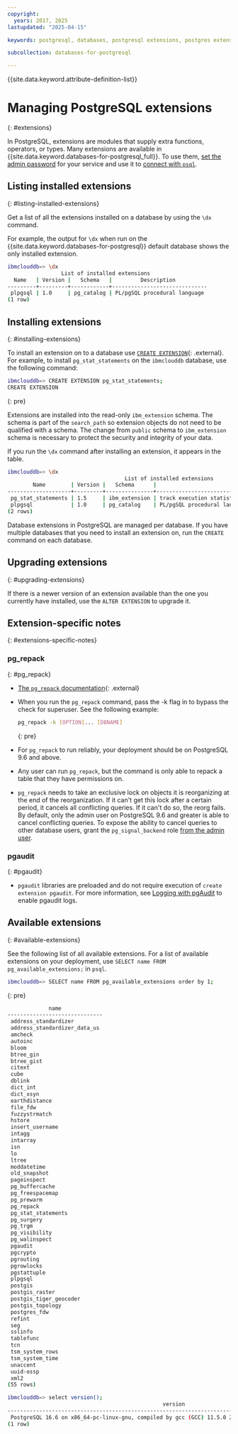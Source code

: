 ```yaml
---
copyright:
  years: 2017, 2025
lastupdated: "2025-04-15"

keywords: postgresql, databases, postgresql extensions, postgres extensions, ibm_extension

subcollection: databases-for-postgresql

---
```


{{site.data.keyword.attribute-definition-list}}

# Managing PostgreSQL extensions
{: #extensions}

In PostgreSQL, extensions are modules that supply extra functions, operators, or types. Many extensions are available in {{site.data.keyword.databases-for-postgresql_full}}. To use them, [set the admin password](/docs/databases-for-postgresql?topic=databases-for-postgresql-user-management&interface=ui#user-management-set-admin-password-ui) for your service and use it to [connect with `psql`](/docs/databases-for-postgresql?topic=databases-for-postgresql-connecting-psql).

## Listing installed extensions
{: #listing-installed-extensions}

Get a list of all the extensions installed on a database by using the `\dx` command.

For example, the output for `\dx` when run on the {{site.data.keyword.databases-for-postgresql}} default database shows the only installed extension.

```sh
ibmclouddb=> \dx
                 List of installed extensions
  Name   | Version |   Schema   |         Description
---------+---------+------------+------------------------------
 plpgsql | 1.0     | pg_catalog | PL/pgSQL procedural language
(1 row)
```

## Installing extensions
{: #installing-extensions}

To install an extension on to a database use [`CREATE EXTENSION`](https://www.postgresql.org/docs/current/static/sql-createextension.html){: .external}. For example, to install `pg_stat_statements` on the `ibmclouddb` database, use the following command:

```sh
ibmclouddb=> CREATE EXTENSION pg_stat_statements;
CREATE EXTENSION
```
{: pre}

Extensions are installed into the read-only `ibm_extension` schema. The schema is part of the `search_path` so extension objects do not need to be qualified with a schema.
The change from `public` schema to `ibm_extension` schema is necessary to protect the security and integrity of your data.

If you run the `\dx` command after installing an extension, it appears in the table.

```sh
ibmclouddb=> \dx
                                     List of installed extensions
        Name        | Version |   Schema      |                        Description
--------------------+---------+---------------+-----------------------------------------------------------
 pg_stat_statements | 1.5     | ibm_extension | track execution statistics of all SQL statements executed
 plpgsql            | 1.0     | pg_catalog    | PL/pgSQL procedural language
(2 rows)
```

Database extensions in PostgreSQL are managed per database. If you have multiple databases that you need to install an extension on, run the `CREATE` command on each database.

## Upgrading extensions
{: #upgrading-extensions}

If there is a newer version of an extension available than the one you currently have installed, use the `ALTER EXTENSION` to upgrade it.

## Extension-specific notes
{: #extensions-specific-notes}

### pg_repack
{: #pg_repack}

- [The `pg_repack` documentation](http://reorg.github.io/pg_repack/){: .external}
- When you run the `pg_repack` command, pass the -k flag in to bypass the check for superuser. See the following example:

   ```sh
   pg_repack -k [OPTION]... [DBNAME]
   ```
   {: pre}

- For `pg_repack` to run reliably, your deployment should be on PostgreSQL 9.6 and above.
- Any user can run `pg_repack`, but the command is only able to repack a table that they have permissions on.
- `pg_repack` needs to take an exclusive lock on objects it is reorganizing at the end of the reorganization. If it can't get this lock after a certain period, it cancels all conflicting queries. If it can't do so, the reorg fails. By default, only the admin user on PostgreSQL 9.6 and greater is able to cancel conflicting queries. To expose the ability to cancel queries to other database users, grant the `pg_signal_backend` role [from the admin user](/docs/databases-for-postgresql?topic=databases-for-postgresql-user-management#the-admin-user).


### pgaudit
{: #pgaudit}

- `pgaudit` libraries are preloaded and do not require execution of `create extension pgaudit`. For more information, see [Logging with pgAudit](/docs/databases-for-postgresql?topic=databases-for-postgresql-pgaudit) to enable pgaudit logs. 

## Available extensions
{: #available-extensions}

See the following list of all available extensions. For a list of available extensions on your deployment, use `SELECT name FROM pg_available_extensions;` in `psql`.

```sh
ibmclouddb=> SELECT name FROM pg_available_extensions order by 1;
```
{: pre}

```sh
             name             
------------------------------
 address_standardizer
 address_standardizer_data_us
 amcheck
 autoinc
 bloom
 btree_gin
 btree_gist
 citext
 cube
 dblink
 dict_int
 dict_xsyn
 earthdistance
 file_fdw
 fuzzystrmatch
 hstore
 insert_username
 intagg
 intarray
 isn
 lo
 ltree
 moddatetime
 old_snapshot
 pageinspect
 pg_buffercache
 pg_freespacemap
 pg_prewarm
 pg_repack
 pg_stat_statements
 pg_surgery
 pg_trgm
 pg_visibility
 pg_walinspect
 pgaudit
 pgcrypto
 pgrouting
 pgrowlocks
 pgstattuple
 plpgsql
 postgis
 postgis_raster
 postgis_tiger_geocoder
 postgis_topology
 postgres_fdw
 refint
 seg
 sslinfo
 tablefunc
 tcn
 tsm_system_rows
 tsm_system_time
 unaccent
 uuid-ossp
 xml2
(55 rows)

ibmclouddb=> select version();
                                                 version
----------------------------------------------------------------------------------------------------------
 PostgreSQL 16.6 on x86_64-pc-linux-gnu, compiled by gcc (GCC) 11.5.0 20240719 (Red Hat 11.5.0-2), 64-bit
(1 row)
 ```
